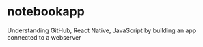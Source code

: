 # notebookapp
Understanding GitHub, React Native, JavaScript by building an app connected to a webserver
